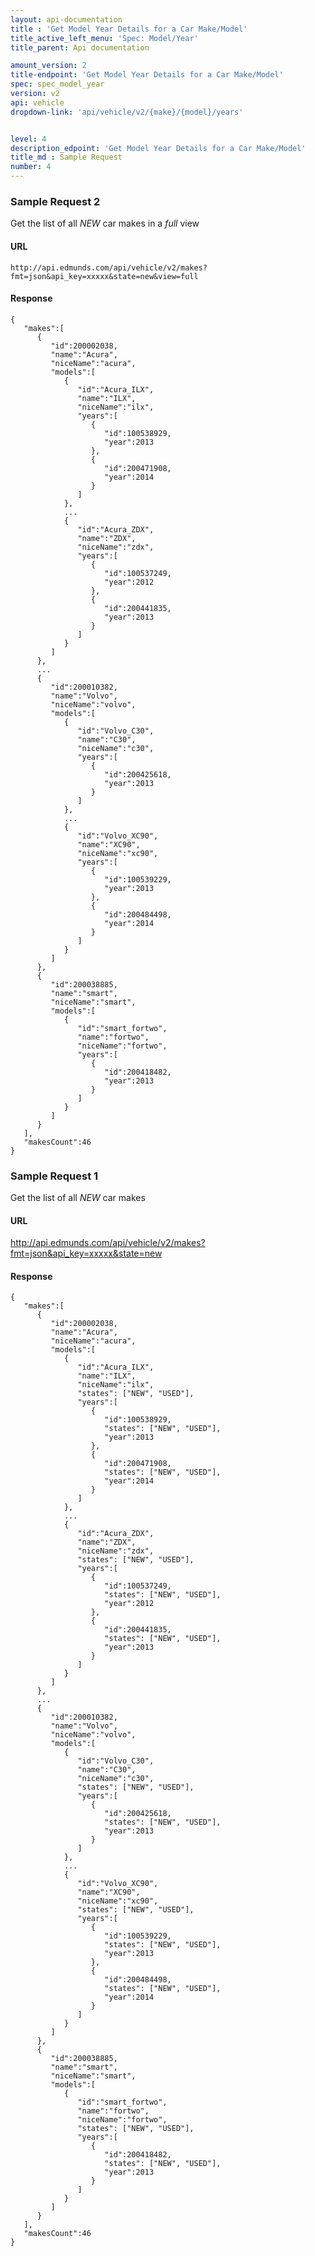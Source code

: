```yaml
---
layout: api-documentation
title : 'Get Model Year Details for a Car Make/Model'
title_active_left_menu: 'Spec: Model/Year'
title_parent: Api documentation

amount_version: 2
title-endpoint: 'Get Model Year Details for a Car Make/Model'
spec: spec_model_year
version: v2
api: vehicle
dropdown-link: 'api/vehicle/v2/{make}/{model}/years'


level: 4
description_edpoint: 'Get Model Year Details for a Car Make/Model'
title_md : Sample Request
number: 4
---
```


### Sample Request 2

Get the list of all _NEW_ car makes in a _full_ view

#### URL

	http://api.edmunds.com/api/vehicle/v2/makes?fmt=json&api_key=xxxxx&state=new&view=full
	
#### Response

	{
	   "makes":[
	      {
	         "id":200002038,
	         "name":"Acura",
	         "niceName":"acura",
	         "models":[
	            {
	               "id":"Acura_ILX",
	               "name":"ILX",
	               "niceName":"ilx",
	               "years":[
	                  {
	                     "id":100538929,
	                     "year":2013
	                  },
	                  {
	                     "id":200471908,
	                     "year":2014
	                  }
	               ]
	            },
	            ...
	            {
	               "id":"Acura_ZDX",
	               "name":"ZDX",
	               "niceName":"zdx",
	               "years":[
	                  {
	                     "id":100537249,
	                     "year":2012
	                  },
	                  {
	                     "id":200441835,
	                     "year":2013
	                  }
	               ]
	            }
	         ]
	      },
	      ...
	      {
	         "id":200010382,
	         "name":"Volvo",
	         "niceName":"volvo",
	         "models":[
	            {
	               "id":"Volvo_C30",
	               "name":"C30",
	               "niceName":"c30",
	               "years":[
	                  {
	                     "id":200425618,
	                     "year":2013
	                  }
	               ]
	            },
	            ...
	            {
	               "id":"Volvo_XC90",
	               "name":"XC90",
	               "niceName":"xc90",
	               "years":[
	                  {
	                     "id":100539229,
	                     "year":2013
	                  },
	                  {
	                     "id":200484498,
	                     "year":2014
	                  }
	               ]
	            }
	         ]
	      },
	      {
	         "id":200038885,
	         "name":"smart",
	         "niceName":"smart",
	         "models":[
	            {
	               "id":"smart_fortwo",
	               "name":"fortwo",
	               "niceName":"fortwo",
	               "years":[
	                  {
	                     "id":200418482,
	                     "year":2013
	                  }
	               ]
	            }
	         ]
	      }
	   ],
	   "makesCount":46
	}
	
### Sample Request 1

Get the list of all _NEW_ car makes

#### URL

http://api.edmunds.com/api/vehicle/v2/makes?fmt=json&api_key=xxxxx&state=new

#### Response

	{
	   "makes":[
	      {
	         "id":200002038,
	         "name":"Acura",
	         "niceName":"acura",
	         "models":[
	            {
	               "id":"Acura_ILX",
	               "name":"ILX",
	               "niceName":"ilx",
				   "states": ["NEW", "USED"],
	               "years":[
	                  {
	                     "id":100538929,
	                     "states": ["NEW", "USED"],
	                     "year":2013
	                  },
	                  {
	                     "id":200471908,
	                     "states": ["NEW", "USED"],
	                     "year":2014
	                  }
	               ]
	            },
	            ...
	            {
	               "id":"Acura_ZDX",
	               "name":"ZDX",
	               "niceName":"zdx",
	               "states": ["NEW", "USED"],
	               "years":[
	                  {
	                     "id":100537249,
	                     "states": ["NEW", "USED"],
	                     "year":2012
	                  },
	                  {
	                     "id":200441835,
	                     "states": ["NEW", "USED"],
	                     "year":2013
	                  }
	               ]
	            }
	         ]
	      },
	      ...
	      {
	         "id":200010382,
	         "name":"Volvo",
	         "niceName":"volvo",
	         "models":[
	            {
	               "id":"Volvo_C30",
	               "name":"C30",
	               "niceName":"c30",
	               "states": ["NEW", "USED"],
	               "years":[
	                  {
	                     "id":200425618,
	                     "states": ["NEW", "USED"],
	                     "year":2013
	                  }
	               ]
	            },
	            ...
	            {
	               "id":"Volvo_XC90",
	               "name":"XC90",
	               "niceName":"xc90",
	               "states": ["NEW", "USED"],
	               "years":[
	                  {
	                     "id":100539229,
	                     "states": ["NEW", "USED"],
	                     "year":2013
	                  },
	                  {
	                     "id":200484498,
	                     "states": ["NEW", "USED"],
	                     "year":2014
	                  }
	               ]
	            }
	         ]
	      },
	      {
	         "id":200038885,
	         "name":"smart",
	         "niceName":"smart",
	         "models":[
	            {
	               "id":"smart_fortwo",
	               "name":"fortwo",
	               "niceName":"fortwo",
	               "states": ["NEW", "USED"],
	               "years":[
	                  {
	                     "id":200418482,
	                     "states": ["NEW", "USED"],
	                     "year":2013
	                  }
	               ]
	            }
	         ]
	      }
	   ],
	   "makesCount":46
	}
